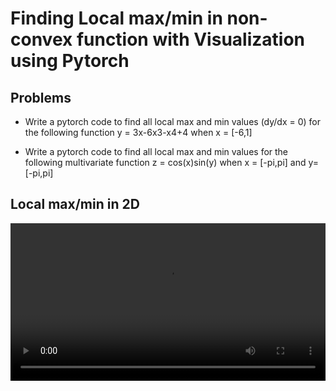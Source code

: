 # Finding Local max/min in non-convex function with Visualization using Pytorch


## Problems
* Write a pytorch code to find all local max and min values (dy/dx = 0) for the following function 
 y = 3x-6x3-x4+4 when x = [-6,1]

* Write a pytorch code to find all local max and min values for the following multivariate function 
 z = cos(x)sin(y) when x = [-pi,pi] and y=[-pi,pi]


## Local max/min in 2D

<video style="width:100%" controls>
  <source src="https://user-images.githubusercontent.com/27954949/111935383-5c65d280-8a91-11eb-8b80-b0728950d8ed.mp4" type="video/mp4">
Your browser does not support the video tag.
</video>



